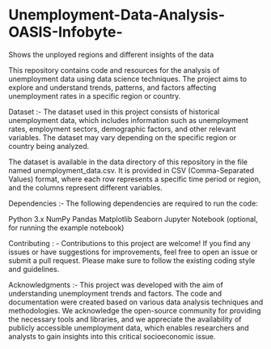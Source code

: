 # Unemployment-Data-Analysis-OASIS-Infobyte-
Shows the unployed regions and different insights of the data 

This repository contains code and resources for the analysis of unemployment data using data science techniques. The project aims to explore and understand trends, patterns, and factors affecting unemployment rates in a specific region or country.

Dataset :- 
The dataset used in this project consists of historical unemployment data, which includes information such as unemployment rates, employment sectors, demographic factors, and other relevant variables. The dataset may vary depending on the specific region or country being analyzed.

The dataset is available in the data directory of this repository in the file named unemployment_data.csv. It is provided in CSV (Comma-Separated Values) format, where each row represents a specific time period or region, and the columns represent different variables.

Dependencies :- 
The following dependencies are required to run the code:

Python 3.x
NumPy
Pandas
Matplotlib
Seaborn
Jupyter Notebook (optional, for running the example notebook)

Contributing : - 
Contributions to this project are welcome! If you find any issues or have suggestions for improvements, feel free to open an issue or submit a pull request. Please make sure to follow the existing coding style and guidelines.

Acknowledgments :-
This project was developed with the aim of understanding unemployment trends and factors. The code and documentation were created based on various data analysis techniques and methodologies. We acknowledge the open-source community for providing the necessary tools and libraries, and we appreciate the availability of publicly accessible unemployment data, which enables researchers and analysts to gain insights into this critical socioeconomic issue.
